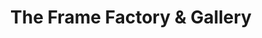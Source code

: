 ---
title: "The Frame Factory & Gallery"
url: /harrisonburg/the-frame-factory-and-gallery/
shop: frame
---